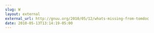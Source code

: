 ```yaml
---
slug: W
layout: external
external_url: http://gnuu.org/2010/05/12/whats-missing-from-tomdoc
date: 2010-05-13T13:14:19-05:00
---
```

